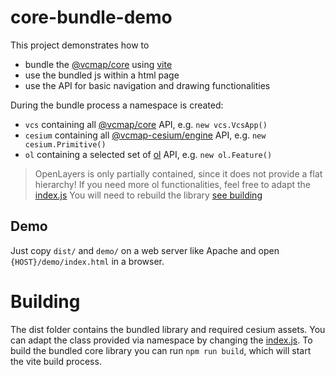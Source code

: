 # core-bundle-demo

This project demonstrates how to
- bundle the [@vcmap/core](https://github.com/virtualcitySYSTEMS/map-core) using [vite](https://vitejs.dev/)
- use the bundled js within a html page
- use the API for basic navigation and drawing functionalities

During the bundle process a namespace is created:
- `vcs` containing all [@vcmap/core](https://github.com/virtualcitySYSTEMS/map-core) API, e.g. `new vcs.VcsApp()`
- `cesium` containing all [@vcmap-cesium/engine](https://cesium.com/learn/cesiumjs/ref-doc/index.html) API, e.g. `new cesium.Primitive()`
- `ol` containing a selected set of [ol](https://openlayers.org/en/latest/apidoc/) API, e.g. `new ol.Feature()`

> OpenLayers is only partially contained, since it does not provide a flat hierarchy!
> If you need more ol functionalities, feel free to adapt the [index.js](index.js)
> You will need to rebuild the library [see building](#building)

## Demo

Just copy `dist/` and `demo/` on a web server like Apache and open `{HOST}/demo/index.html` in a browser.

# Building

The dist folder contains the bundled library and required cesium assets.
You can adapt the class provided via namespace by changing the [index.js](index.js).
To build the bundled core library you can run `npm run build`, which will start the vite build process.
